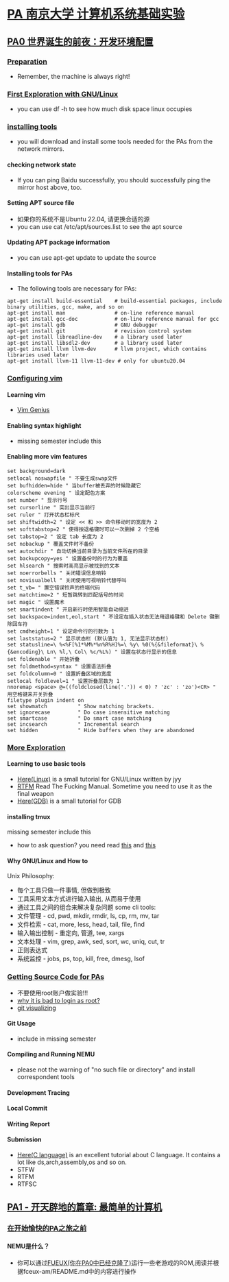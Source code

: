 # [PA 南京大学 计算机系统基础实验](https://ysyx.oscc.cc/docs/ics-pa/)
## [PA0 世界诞生的前夜：开发环境配置](https://ysyx.oscc.cc/docs/ics-pa/PA0.html) 
### [Preparation](https://ysyx.oscc.cc/docs/ics-pa/0.1.html)
- Remember, the machine is always right!
### [First Exploration with GNU/Linux](https://ysyx.oscc.cc/docs/ics-pa/0.2.html) 
- you can use df -h to see how much disk space linux occupies
### [installing tools](https://ysyx.oscc.cc/docs/ics-pa/0.3.html) 
- you will download and install some tools needed for the PAs from the network mirrors.
#### checking network state
- If you can ping Baidu successfully, you should successfully ping the mirror host above, too.
#### Setting APT source file
- 如果你的系统不是Ubuntu 22.04, 请更换合适的源
- you can use cat /etc/apt/sources.list to see the apt source
#### Updating APT package information
- you can use apt-get update to update the source
#### Installing tools for PAs
- The following tools are necessary for PAs:
```
apt-get install build-essential    # build-essential packages, include binary utilities, gcc, make, and so on
apt-get install man                # on-line reference manual
apt-get install gcc-doc            # on-line reference manual for gcc
apt-get install gdb                # GNU debugger
apt-get install git                # revision control system
apt-get install libreadline-dev    # a library used later
apt-get install libsdl2-dev        # a library used later
apt-get install llvm llvm-dev      # llvm project, which contains libraries used later
apt-get install llvm-11 llvm-11-dev # only for ubuntu20.04
```
### [Configuring vim](https://ysyx.oscc.cc/docs/ics-pa/0.4.html)
#### Learning vim
- [Vim Genius](http://www.vimgenius.com/)
#### Enabling syntax highlight
- missing semester include this 
#### Enabling more vim features
```
set background=dark
setlocal noswapfile " 不要生成swap文件
set bufhidden=hide " 当buffer被丢弃的时候隐藏它
colorscheme evening " 设定配色方案
set number " 显示行号
set cursorline " 突出显示当前行
set ruler " 打开状态栏标尺
set shiftwidth=2 " 设定 << 和 >> 命令移动时的宽度为 2
set softtabstop=2 " 使得按退格键时可以一次删掉 2 个空格
set tabstop=2 " 设定 tab 长度为 2
set nobackup " 覆盖文件时不备份
set autochdir " 自动切换当前目录为当前文件所在的目录
set backupcopy=yes " 设置备份时的行为为覆盖
set hlsearch " 搜索时高亮显示被找到的文本
set noerrorbells " 关闭错误信息响铃
set novisualbell " 关闭使用可视响铃代替呼叫
set t_vb= " 置空错误铃声的终端代码
set matchtime=2 " 短暂跳转到匹配括号的时间
set magic " 设置魔术
set smartindent " 开启新行时使用智能自动缩进
set backspace=indent,eol,start " 不设定在插入状态无法用退格键和 Delete 键删除回车符
set cmdheight=1 " 设定命令行的行数为 1
set laststatus=2 " 显示状态栏 (默认值为 1, 无法显示状态栏)
set statusline=\ %<%F[%1*%M%*%n%R%H]%=\ %y\ %0(%{&fileformat}\ %{&encoding}\ Ln\ %l,\ Col\ %c/%L%) " 设置在状态行显示的信息
set foldenable " 开始折叠
set foldmethod=syntax " 设置语法折叠
set foldcolumn=0 " 设置折叠区域的宽度
setlocal foldlevel=1 " 设置折叠层数为 1
nnoremap <space> @=((foldclosed(line('.')) < 0) ? 'zc' : 'zo')<CR> " 用空格键来开关折叠
filetype plugin indent on
set showmatch          " Show matching brackets.
set ignorecase         " Do case insensitive matching
set smartcase          " Do smart case matching
set incsearch          " Incremental search
set hidden             " Hide buffers when they are abandoned
```
### [More Exploration](https://ysyx.oscc.cc/docs/ics-pa/0.5.html)
#### Learning to use basic tools
- [Here(Linux)](https://ysyx.oscc.cc/docs/ics-pa/linux.html) is a small tutorial for GNU/Linux written by jyy
- [RTFM](https://en.wikipedia.org/wiki/RTFM) Read The Fucking Manual. Sometime you need to use it as the final weapon
- [Here(GDB)](https://www.cprogramming.com/gdb.html) is a small tutorial for GDB
#### installing tmux
missing semester include this
- how to ask question? you need read [this](https://github.com/ryanhanwu/How-To-Ask-Questions-The-Smart-Way/blob/master/README-zh_CN.md) and [this](https://github.com/tangx/Stop-Ask-Questions-The-Stupid-Ways/blob/master/README.md)
#### Why GNU/Linux and How to 
Unix Philosophy:
- 每个工具只做一件事情, 但做到极致
- 工具采用文本方式进行输入输出, 从而易于使用
- 通过工具之间的组合来解决复杂问题
some cli tools:
- 文件管理 - cd, pwd, mkdir, rmdir, ls, cp, rm, mv, tar
- 文件检索 - cat, more, less, head, tail, file, find
- 输入输出控制 - 重定向, 管道, tee, xargs
- 文本处理 - vim, grep, awk, sed, sort, wc, uniq, cut, tr
- 正则表达式
- 系统监控 - jobs, ps, top, kill, free, dmesg, lsof
### [Getting Source Code for PAs](https://ysyx.oscc.cc/docs/ics-pa/0.6.html)
- 不要使用root账户做实验!!!
- [why it is bad to login as root?](https://askubuntu.com/questions/16178/why-is-it-bad-to-log-in-as-root)
- [git visualizing](http://onlywei.github.io/explain-git-with-d3/)
#### Git Usage
- include in missing semester
#### Compiling and Running NEMU
- please not the warning of "no such file or directory" and install correspondent tools
#### Development Tracing
#### Local Commit
#### Writing Report
#### Submission
- [Here(C language)](https://docs.huihoo.com/c/linux-c-programming/) is an excellent tutorial about C language. It contains a lot like ds,arch,assembly,os and so on.
- STFW
- RTFM
- RTFSC
## [PA1 - 开天辟地的篇章: 最简单的计算机](https://ysyx.oscc.cc/docs/ics-pa/PA1.html)
### [在开始愉快的PA之旅之前](https://ysyx.oscc.cc/docs/ics-pa/1.1.html)
#### NEMU是什么？
- 你可以通过[FUEUX(你在PA0中已经克隆了)](https://github.com/NJU-ProjectN/fceux-am)运行一些老游戏的ROM,阅读并根据fceux-am/README.md中的内容进行操作
